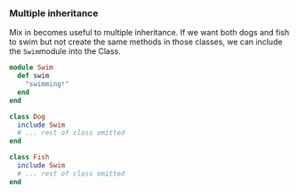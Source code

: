 ### Multiple inheritance

Mix in becomes useful to multiple inheritance. If we want both dogs and fish to swim but not create the same methods in those classes, we can include the `Swim`module into the Class.

```ruby
module Swim
  def swim
    "swimming!"
  end
end

class Dog
  include Swim
  # ... rest of class omitted
end

class Fish
  include Swim
  # ... rest of class omitted
end
```
